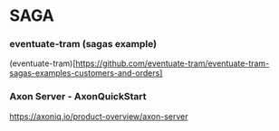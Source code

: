 # SAGA


### eventuate-tram (sagas example)
(eventuate-tram)[https://github.com/eventuate-tram/eventuate-tram-sagas-examples-customers-and-orders]


### Axon Server - AxonQuickStart
https://axoniq.io/product-overview/axon-server
